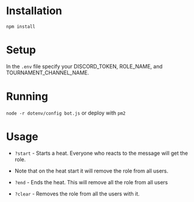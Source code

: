 
# Installation
`npm install`

# Setup
In the `.env` file specify your DISCORD_TOKEN, ROLE_NAME, and TOURNAMENT_CHANNEL_NAME.

# Running
`node -r dotenv/config bot.js` or deploy with `pm2`

# Usage 
* `?start` - Starts a heat. Everyone who reacts to the message will get the role.
 * Note that on the heat start it will remove the role from all users.

* `?end` - Ends the heat. This will remove all the role from all users

* `?clear` - Removes the role from all the users with it.
